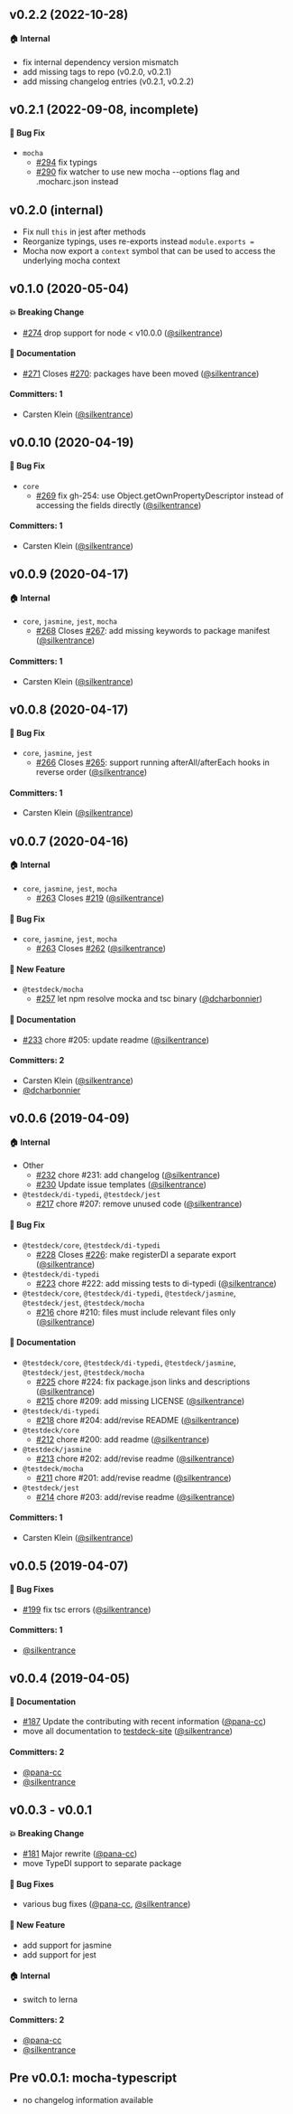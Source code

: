 ## v0.2.2 (2022-10-28)

#### :house: Internal

* fix internal dependency version mismatch
* add missing tags to repo (v0.2.0, v0.2.1)
* add missing changelog entries (v0.2.1, v0.2.2)

## v0.2.1 (2022-09-08, incomplete)

#### :bug: Bug Fix
* `mocha`
  * [#294](https://github.com/testdeck/testdeck/pull/294) fix typings
  * [#290](https://github.com/testdeck/testdeck/pull/290) fix watcher to use new mocha --options flag and .mocharc.json instead

## v0.2.0 (internal)

* Fix null `this` in jest after methods
* Reorganize typings, uses re-exports instead `module.exports =`
* Mocha now export a `context` symbol that can be used to access the underlying mocha context

## v0.1.0 (2020-05-04)

#### :boom: Breaking Change
* [#274](https://github.com/testdeck/testdeck/pull/274) drop support for node < v10.0.0 ([@silkentrance](https://github.com/silkentrance))

#### :memo: Documentation
* [#271](https://github.com/testdeck/testdeck/pull/271) Closes [#270](https://github.com/testdeck/testdeck/issues/270): packages have been moved ([@silkentrance](https://github.com/silkentrance))

#### Committers: 1
- Carsten Klein ([@silkentrance](https://github.com/silkentrance))

## v0.0.10 (2020-04-19)

#### :bug: Bug Fix
* `core`
  * [#269](https://github.com/testdeck/testdeck/pull/269) fix gh-254: use Object.getOwnPropertyDescriptor instead of accessing the fields directly ([@silkentrance](https://github.com/silkentrance))

#### Committers: 1
- Carsten Klein ([@silkentrance](https://github.com/silkentrance))

## v0.0.9 (2020-04-17)

#### :house: Internal
* `core`, `jasmine`, `jest`, `mocha`
  * [#268](https://github.com/testdeck/testdeck/pull/268) Closes [#267](https://github.com/testdeck/testdeck/issues/267): add missing keywords to package manifest ([@silkentrance](https://github.com/silkentrance))

#### Committers: 1
- Carsten Klein ([@silkentrance](https://github.com/silkentrance))

## v0.0.8 (2020-04-17)

#### :bug: Bug Fix
* `core`, `jasmine`, `jest`
  * [#266](https://github.com/testdeck/testdeck/pull/266) Closes [#265](https://github.com/testdeck/testdeck/issues/265): support running afterAll/afterEach hooks in reverse order ([@silkentrance](https://github.com/silkentrance))

#### Committers: 1
- Carsten Klein ([@silkentrance](https://github.com/silkentrance))

## v0.0.7 (2020-04-16)

#### :house: Internal
* `core`, `jasmine`, `jest`, `mocha`
  * [#263](https://github.com/testdeck/testdeck/pull/263) Closes [#219](https://github.com/testdeck/testdeck/issues/219) ([@silkentrance](https://github.com/silkentrance))

#### :bug: Bug Fix
* `core`, `jasmine`, `jest`, `mocha`
  * [#263](https://github.com/testdeck/testdeck/pull/263) Closes [#262](https://github.com/testdeck/testdeck/issues/262) ([@silkentrance](https://github.com/silkentrance))

#### :rocket: New Feature
* `@testdeck/mocha`
  * [#257](https://github.com/testdeck/testdeck/pull/257) let npm resolve mocka and tsc binary ([@dcharbonnier](https://github.com/dcharbonnier))

#### :memo: Documentation
* [#233](https://github.com/testdeck/testdeck/pull/233) chore #205: update readme ([@silkentrance](https://github.com/silkentrance))

#### Committers: 2
- Carsten Klein ([@silkentrance](https://github.com/silkentrance))
- [@dcharbonnier](https://github.com/dcharbonnier)

## v0.0.6 (2019-04-09)

#### :house: Internal
* Other
  * [#232](https://github.com/testdeck/testdeck/pull/232) chore #231: add changelog ([@silkentrance](https://github.com/silkentrance))
  * [#230](https://github.com/testdeck/testdeck/pull/230) Update issue templates ([@silkentrance](https://github.com/silkentrance))
* `@testdeck/di-typedi`, `@testdeck/jest`
  * [#217](https://github.com/testdeck/testdeck/pull/217) chore #207: remove unused code ([@silkentrance](https://github.com/silkentrance))

#### :bug: Bug Fix
* `@testdeck/core`, `@testdeck/di-typedi`
  * [#228](https://github.com/testdeck/testdeck/pull/228) Closes [#226](https://github.com/testdeck/testdeck/issues/226): make registerDI a separate export ([@silkentrance](https://github.com/silkentrance))
* `@testdeck/di-typedi`
  * [#223](https://github.com/testdeck/testdeck/pull/223) chore #222: add missing tests to di-typedi ([@silkentrance](https://github.com/silkentrance))
* `@testdeck/core`, `@testdeck/di-typedi`, `@testdeck/jasmine`, `@testdeck/jest`, `@testdeck/mocha`
  * [#216](https://github.com/testdeck/testdeck/pull/216) chore #210: files must include relevant files only ([@silkentrance](https://github.com/silkentrance))

#### :memo: Documentation
* `@testdeck/core`, `@testdeck/di-typedi`, `@testdeck/jasmine`, `@testdeck/jest`, `@testdeck/mocha`
  * [#225](https://github.com/testdeck/testdeck/pull/225) chore #224: fix package.json links and descriptions ([@silkentrance](https://github.com/silkentrance))
  * [#215](https://github.com/testdeck/testdeck/pull/215) chore #209: add missing LICENSE ([@silkentrance](https://github.com/silkentrance))
* `@testdeck/di-typedi`
  * [#218](https://github.com/testdeck/testdeck/pull/218) chore #204: add/revise README ([@silkentrance](https://github.com/silkentrance))
* `@testdeck/core`
  * [#212](https://github.com/testdeck/testdeck/pull/212) chore #200: add readme ([@silkentrance](https://github.com/silkentrance))
* `@testdeck/jasmine`
  * [#213](https://github.com/testdeck/testdeck/pull/213) chore #202: add/revise readme ([@silkentrance](https://github.com/silkentrance))
* `@testdeck/mocha`
  * [#211](https://github.com/testdeck/testdeck/pull/211) chore #201: add/revise readme ([@silkentrance](https://github.com/silkentrance))
* `@testdeck/jest`
  * [#214](https://github.com/testdeck/testdeck/pull/214) chore #203: add/revise readme ([@silkentrance](https://github.com/silkentrance))

#### Committers: 1
- Carsten Klein ([@silkentrance](https://github.com/silkentrance))

## v0.0.5 (2019-04-07)

#### :bug: Bug Fixes
* [#199](https://github.com/testdeck/testdeck/pull/199) fix tsc errors ([@silkentrance](https://github.com/silkentrance))

#### Committers: 1
- [@silkentrance](https://github.com/silkentrance)

## v0.0.4 (2019-04-05)

#### :memo: Documentation
* [#187](https://github.com/testdeck/testdeck/pull/187) Update the contributing with recent information ([@pana-cc](https://github.com/pana-cc))
* move all documentation to [testdeck-site](https://github.com/testdeck/testdeck-site) ([@silkentrance](https://github.com/silkentrance))

#### Committers: 2
- [@pana-cc](https://github.com/pana-cc)
- [@silkentrance](https://github.com/silkentrance)

## v0.0.3 - v0.0.1

#### :boom: Breaking Change
* [#181](https://github.com/testdeck/testdeck/pull/181) Major rewrite ([@pana-cc](https://github.com/pana-cc))
* move TypeDI support to separate package

#### :bug: Bug Fixes
* various bug fixes ([@pana-cc](https://github.com/pana-cc), [@silkentrance](https://github.com/silkentrance))

#### :rocket: New Feature
* add support for jasmine
* add support for jest

#### :house: Internal
* switch to lerna

#### Committers: 2
- [@pana-cc](https://github.com/pana-cc)
- [@silkentrance](https://github.com/silkentrance)

## Pre v0.0.1: mocha-typescript
* no changelog information available
